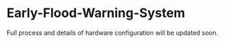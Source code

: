 # Early-Flood-Warning-System

Full process and details of hardware configuration will be updated soon.

